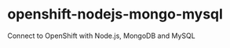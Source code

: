 openshift-nodejs-mongo-mysql
============================

Connect to OpenShift with Node.js, MongoDB and MySQL
